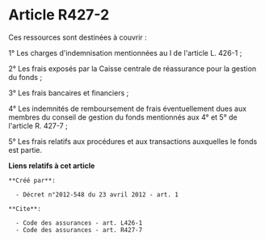 # Article R427-2

Ces ressources sont destinées à couvrir : 

1° Les charges d'indemnisation mentionnées au I de l'article L. 426-1 ; 

2° Les frais exposés par la Caisse centrale de réassurance pour la gestion du fonds ; 

3° Les frais bancaires et financiers ; 

4° Les indemnités de remboursement de frais éventuellement dues aux membres du conseil de gestion du fonds mentionnés aux 4°
et 5° de l'article R. 427-7 ; 

5° Les frais relatifs aux procédures et aux transactions auxquelles le fonds est partie.

**Liens relatifs à cet article**

	**Créé par**:

	  - Décret n°2012-548 du 23 avril 2012 - art. 1

	**Cite**:

	  - Code des assurances - art. L426-1
	  - Code des assurances - art. R427-7
